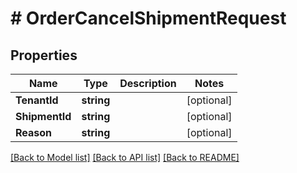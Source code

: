 # # OrderCancelShipmentRequest


## Properties 


Name | Type | Description | Notes
------------ | ------------- | ------------- | -------------
**TenantId**| **string** |   | [optional]
**ShipmentId**| **string** |   | [optional]
**Reason**| **string** |   | [optional]


[[Back to Model list]](../../README.md#models) [[Back to API list]](../../README.md#endpoints) [[Back to README]](../../README.md)

